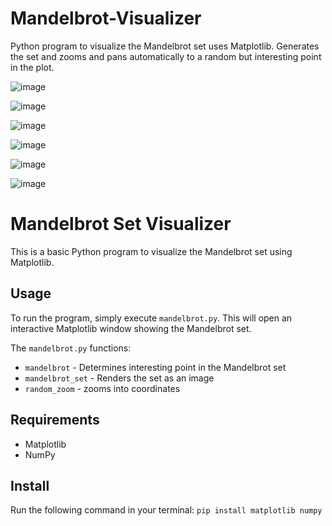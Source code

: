 # Mandelbrot-Visualizer

Python program to visualize the Mandelbrot set uses Matplotlib. Generates the set and zooms and pans automatically to a random but interesting point in the plot.

![image](https://github.com/HersheyxBar/mandelbrot-visualizer/assets/35160750/58051d51-93c8-46c6-ba5b-93e621caed73)

![image](https://github.com/HersheyxBar/mandelbrot-visualizer/assets/35160750/2b94f6b2-73ed-4bb2-89da-df20a303c546)

![image](https://github.com/HersheyxBar/mandelbrot-visualizer/assets/35160750/e906f1bf-9003-496f-81a0-09355c6b087b)

![image](https://github.com/HersheyxBar/mandelbrot-visualizer/assets/35160750/24d76e1e-f293-43b6-b616-af24d9ebc0c0)

![image](https://github.com/HersheyxBar/mandelbrot-visualizer/assets/35160750/d7de23dc-804f-42a3-a9bd-061b07238820)

![image](https://github.com/HersheyxBar/mandelbrot-visualizer/assets/35160750/d807235b-da5d-4fdc-9fee-e9c02098102a)


# Mandelbrot Set Visualizer

This is a basic Python program to visualize the Mandelbrot set using Matplotlib.

## Usage

To run the program, simply execute `mandelbrot.py`. This will open an interactive Matplotlib window showing the Mandelbrot set. 

The `mandelbrot.py` functions:

- `mandelbrot` - Determines interesting point in the Mandelbrot set 
- `mandelbrot_set` - Renders the set as an image
- `random_zoom` - zooms into coordinates

## Requirements

- Matplotlib
- NumPy

## Install

Run the following command in your terminal: 
`pip install matplotlib numpy`



